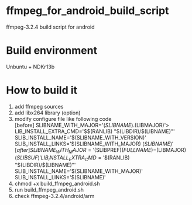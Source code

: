 # ffmpeg_for_android_build_script
ffmpeg-3.2.4 build script for android

# Build environment
Unbuntu + NDKr13b

# How to build it
1. add ffmpeg sources
2. add libx264 library (option)
3. modify configure file like following code<br>
    [before]
    SLIBNAME_WITH_MAJOR='$(SLIBNAME).$(LIBMAJOR)'>
    LIB_INSTALL_EXTRA_CMD='$$(RANLIB) "$(LIBDIR)/$(LIBNAME)"'
    SLIB_INSTALL_NAME='$(SLIBNAME_WITH_VERSION)'
    SLIB_INSTALL_LINKS='$(SLIBNAME_WITH_MAJOR) $(SLIBNAME)'
    [after]
    SLIBNAME_WITH_MAJOR='$(SLIBPREF)$(FULLNAME)-$(LIBMAJOR)$(SLIBSUF)'
    LIB_INSTALL_EXTRA_CMD='$$(RANLIB) "$(LIBDIR)/$(LIBNAME)"'
    SLIB_INSTALL_NAME='$(SLIBNAME_WITH_MAJOR)'
    SLIB_INSTALL_LINKS='$(SLIBNAME)'
4. chmod +x build_ffmpeg_android.sh
5. run build_ffmpeg_android.sh
6. check ffmpeg-3.2.4/android/arm
